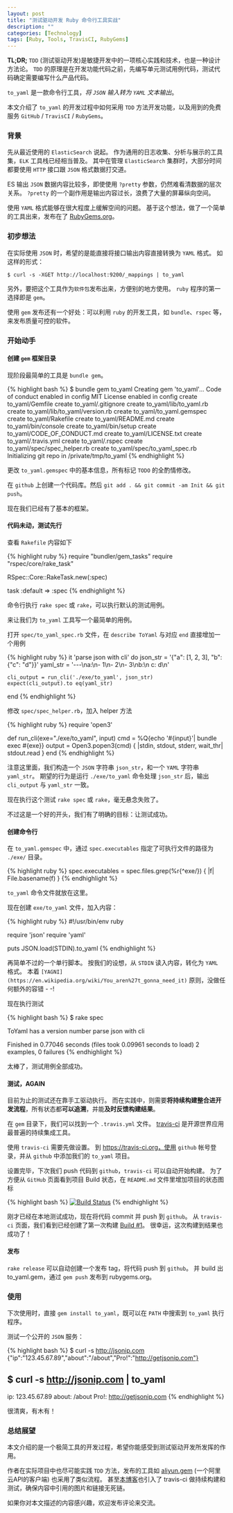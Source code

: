 ```yaml
---
layout: post
title: "测试驱动开发 Ruby 命令行工具实战"
description: ""
categories: [Technology]
tags: [Ruby, Tools, TravisCI, RubyGems]
---
```


**TL;DR;**
`TDD` (测试驱动开发)是敏捷开发中的一项核心实践和技术，也是一种设计方法论。
`TDD` 的原理是在开发功能代码之前，先编写单元测试用例代码，测试代码确定需要编写什么产品代码。

`to_yaml` 是一款命令行工具，*将 `JSON` 输入转为 `YAML` 文本输出*。

本文介绍了 `to_yaml` 的开发过程中如何采用 `TDD` 方法开发功能，以及用到的免费服务 `GitHub` / `TravisCI` / `RubyGems`。

### 背景

先从最近使用的 `ElasticSearch` 说起。
作为通用的日志收集、分析与展示的工具集，`ELK` 工具栈已经相当普及。
其中在管理 `ElasticSearch` 集群时，大部分时间都要使用 `HTTP` 接口跟 `JSON` 格式数据打交道。

ES 输出 `JSON` 数据内容比较多，即使使用 `?pretty` 参数，仍然难看清数据的层次关系。
`?pretty` 的一个副作用是输出内容过长，浪费了大量的屏幕纵向空间。

使用 `YAML` 格式能够在很大程度上缓解空间的问题。
基于这个想法，做了一个简单的工具出来，发布在了 [RubyGems.org](https://rubygems.org)。

### 初步想法

在实际使用 `JSON` 时，希望的是能直接将接口输出内容直接转换为 `YAML` 格式。
如这样的形式：

    $ curl -s -XGET http://localhost:9200/_mappings | to_yaml

另外，要把这个工具作为`软件包`发布出来，方便别的地方使用。
`ruby` 程序的第一选择即是 `gem`。

使用 `gem` 发布还有一个好处：可以利用 `ruby` 的开发工具，如 `bundle`、`rspec` 等，来发布质量可控的软件。

### 开始动手

#### 创建 `gem` 框架目录

现阶段最简单的工具是 `bundle gem`。

{% highlight bash %}
$ bundle gem to_yaml
Creating gem 'to_yaml'...
Code of conduct enabled in config
MIT License enabled in config
      create  to_yaml/Gemfile
      create  to_yaml/.gitignore
      create  to_yaml/lib/to_yaml.rb
      create  to_yaml/lib/to_yaml/version.rb
      create  to_yaml/to_yaml.gemspec
      create  to_yaml/Rakefile
      create  to_yaml/README.md
      create  to_yaml/bin/console
      create  to_yaml/bin/setup
      create  to_yaml/CODE_OF_CONDUCT.md
      create  to_yaml/LICENSE.txt
      create  to_yaml/.travis.yml
      create  to_yaml/.rspec
      create  to_yaml/spec/spec_helper.rb
      create  to_yaml/spec/to_yaml_spec.rb
Initializing git repo in /private/tmp/to_yaml
{% endhighlight %}

更改 `to_yaml.gemspec` 中的基本信息，所有标记 `TODO` 的全酌情修改。

在 `github` 上创建一个代码库。然后
`git add . && git commit -am Init && git push`。

现在我们已经有了基本的框架。

#### **代码未动，测试先行**

查看 `Rakefile` 内容如下

{% highlight ruby %}
require "bundler/gem_tasks"
require "rspec/core/rake_task"

RSpec::Core::RakeTask.new(:spec)

task :default => :spec
{% endhighlight %}

命令行执行 `rake spec` 或 `rake`，可以执行默认的测试用例。

来让我们为 `to_yaml` 工具写一个最简单的用例。

打开 `spec/to_yaml_spec.rb` 文件，在 `describe ToYaml` 与对应 `end` 直接增加一个用例

{% highlight ruby %}
  it 'parse json with cli' do
    json_str = '{"a": [1, 2, 3], "b": {"c": "d"}}'
    yaml_str = '---\na:\n- 1\n- 2\n- 3\nb:\n  c: d\n'

    cli_output = run_cli('./exe/to_yaml', json_str)
    expect(cli_output).to eq(yaml_str)
  end
{% endhighlight %}

修改 `spec/spec_helper.rb`，加入 helper 方法

{% highlight ruby %}
require 'open3'

def run_cli(exe="./exe/to_yaml", input)
  cmd = %Q{echo \'#{input}\'| bundle exec #{exe}}
  output = Open3.popen3(cmd) { |stdin, stdout, stderr, wait_thr| stdout.read }
end
{% endhighlight %}

注意这里面，我们构造一个 `JSON` 字符串 `json_str`，和一个 `YAML` 字符串 `yaml_str`。
期望的行为是运行 `./exe/to_yaml` 命令处理 `json_str` 后，输出 `cli_output` 与 `yaml_str` 一致。

现在执行这个测试 `rake spec` 或 `rake`，毫无悬念失败了。

不过这是一个好的开头，我们有了明确的目标：让测试成功。

#### 创建命令行

在 `to_yaml.gemspec` 中，通过 `spec.executables` 指定了可执行文件的路径为 `./exe/` 目录。

{% highlight ruby %}
  spec.executables   = spec.files.grep(%r{^exe/}) { |f| File.basename(f) }
{% endhighlight %}

`to_yaml` 命令文件就放在这里。

现在创建 `exe/to_yaml` 文件，加入内容：

{% highlight ruby %}
#!/usr/bin/env ruby

require 'json'
require 'yaml'

puts JSON.load(STDIN).to_yaml
{% endhighlight %}

再简单不过的一个单行脚本。
按我们的设想，从 `STDIN` 读入内容，转化为 `YAML` 格式。
本着 `[YAGNI](https://en.wikipedia.org/wiki/You_aren%27t_gonna_need_it)` 原则，没做任何额外的容错 - -!

现在执行测试

{% highlight bash %}
$ rake spec

ToYaml
  has a version number
  parse json with cli

Finished in 0.77046 seconds (files took 0.09961 seconds to load)
2 examples, 0 failures
{% endhighlight %}

太棒了，测试用例全部成功。

#### 测试，**AGAIN**

目前为止的测试还在靠手工驱动执行。
而在实践中，则需要**将持续构建整合进开发流程**，所有状态都**可以追溯**，并能**及时反馈构建结果**。

在 `gem` 目录下，我们可以找到一个 `.travis.yml` 文件。
[travis-ci](https://travis-ci.org) 是开源世界应用最普遍的持续集成工具。

使用 `travis-ci` 需要先做设置。
到 https://travis-ci.org，使用 `github` 帐号登录，并从 `github` 中添加我们的 `to_yaml` 项目。

设置完毕，下次我们 push 代码到 `github`，`travis-ci` 可以自动开始构建。
为了方便从 `GitHub` 页面看到项目 Build 状态，在 `README.md` 文件里增加项目的状态图标

{% highlight bash %}
[![Build Status](https://travis-ci.org/Lax/to_yaml.svg?branch=master)](https://travis-ci.org/Lax/to_yaml)
{% endhighlight %}

刚才已经在本地测试成功，现在将代码 commit 并 push 到 `github`。
从 `travis-ci` 页面，我们看到已经创建了第一次构建 [Build #1](https://travis-ci.org/Lax/to_yaml/builds/71275189)。
很幸运，这次构建到结果也成功了！

#### 发布

`rake release` 可以自动创建一个发布 tag，将代码 push 到 `github`。
并 build 出 to_yaml.gem，通过 `gem push` 发布到 rubygems.org。

### 使用

下次使用时，直接 `gem install to_yaml`，既可以在 `PATH` 中搜索到 `to_yaml` 执行程序。

测试一个公开的 `JSON` 服务：

{% highlight bash %}
$ curl -s http://jsonip.com
{"ip":"123.45.67.89","about":"/about","Pro!":"http://getjsonip.com"}

$ curl -s http://jsonip.com | to_yaml
---
ip: 123.45.67.89
about: /about
Pro!: http://getjsonip.com
{% endhighlight %}

很清爽，有木有！

### 总结展望

本文介绍的是一个极简工具的开发过程，希望你能感受到测试驱动开发所发挥的作用。

作者在实际项目中也尽可能实践 `TDD` 方法，发布的工具如 [aliyun.gem](https://github.com/Lax/aliyun) (一个阿里云API的客户端) 也采用了类似流程。
甚至[本博客](https://blog.liulantao.com)也引入了 travis-ci 做持续构建和测试，确保内容中引用的图片和链接无死链。

如果你对本文描述的内容感兴趣，欢迎发布评论来交流。
